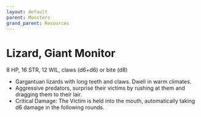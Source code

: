 ```yaml
---
layout: default
parent: Monsters
grand_parent: Resources
---
```


# Lizard, Giant Monitor

8 HP, 16 STR, 12 WIL, claws (d6+d6) or bite (d8)

- Gargantuan lizards with long teeth and claws. Dwell in warm climates.
- Aggressive predators, surprise their victims by rushing at them and dragging them to their lair.
- Critical Damage: The Victim is held into the mouth, automatically taking d6 damage in the following rounds.
